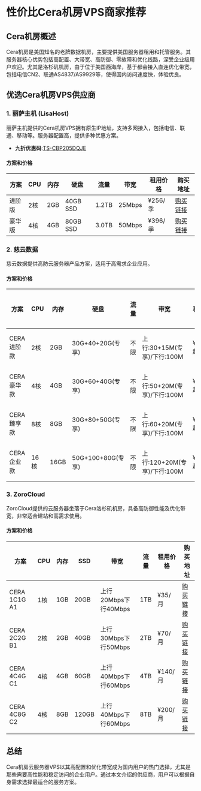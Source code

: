 # 性价比Cera机房VPS商家推荐

## Cera机房概述

Cera机房是美国知名的老牌数据机房，主要提供美国服务器租用和托管服务。其服务器核心优势包括高配置、大带宽、高防御、零故障和优化线路，深受企业级用户欢迎。尤其是洛杉矶机房，由于位于美国西海岸，基于都会接入直连优化带宽，包括电信CN2、联通AS4837/AS9929等，使得国内访问速度快，体验优良。

## 优选Cera机房VPS供应商

### 1. 丽萨主机 (LisaHost)

丽萨主机提供的Cera机房VPS拥有原生IP地址，支持多网接入，包括电信、联通、移动等。服务器配置高，提供多种优惠方案。

- **九折优惠码**:[TS-CBP205DQJE](https://lisahost.com/aff.php?aff=1587)

#### 方案和价格

| 方案   | CPU  | 内存 | 硬盘  | 流量   | 带宽  | 租用价格       | 购买地址                        |
| ------ | ---- | ---- | ----- | ------ | ----- | ------------ | ------------------------------ |
| 进阶版 | 2核  | 2GB  | 40GB SSD | 1.2TB  | 25Mbps | ¥256/季 | [购买链接](https://lisahost.com/aff.php?aff=1587&pid=34) |
| 豪华版 | 4核  | 4GB  | 80GB SSD | 3.0TB  | 50Mbps | ¥396/季 | [购买链接](https://lisahost.com/aff.php?aff=1587&pid=35) |


### 2. 慈云数据

慈云数据提供高防云服务器产品方案，适用于高需求企业应用。

#### 方案和价格

| 方案        | CPU  | 内存 | 硬盘                        | 流量  | 带宽                          | 租用价格         | 购买地址                             |
| ----------- | ---- | ---- | --------------------------- | ----- | ----------------------------- | --------------- | ----------------------------------- |
| CERA进阶款  | 2核  | 2GB  | 30G+40+20G(专享)            | 不限  | 上行:30+15M(专享)/下行:100M  | ¥388.00起/年   | [购买链接](https://www.zovps.com/cart?action=configureproduct&pid=1009&aff=NTBXOLUE) |
| CERA豪华款  | 4核  | 4GB  | 30G+60+40G(专享)            | 不限  | 上行:50+20M(专享)/下行:100M  | ¥599.00起/年   | [购买链接](https://www.zovps.com/cart?action=configureproduct&pid=1010&aff=NTBXOLUE) |
| CERA臻享款  | 8核  | 8GB  | 30G+80+50G(专享)            | 不限  | 上行:60+20M(专享)/下行:100M  | ¥1000.0起/年   | [购买链接](https://www.zovps.com/cart?action=configureproduct&pid=1011&aff=NTBXOLUE) |
| CERA企业款  | 16核 | 16GB | 50G+100+80G(专享)           | 不限  | 上行:120+20M(专享)/下行:100M | ¥2000.0起/年   | [购买链接](https://www.zovps.com/cart?action=configureproduct&pid=1012&aff=NTBXOLUE) |


### 3. ZoroCloud

ZoroCloud提供的云服务器坐落于Cera洛杉矶机房，具备高防御性能及优化带宽，非常适合建站和高需求使用。

#### 方案和价格

| 方案     | CPU | 内存 | SSD  | 带宽              | 流量 | 租用价格 | 购买地址                           |
| -------- | --- | ---- | ---- | ----------------- | ---- | -------- | --------------------------------- |
| CERA 1C1G A1 | 1核 | 1GB  | 20GB | 上行20Mbps下行40Mbps | 1TB  | ¥35/月  | [购买链接](https://my.zorocloud.com/aff.php?aff=225) |
| CERA 2C2G B1 | 2核 | 2GB  | 40GB | 上行30Mbps下行50Mbps | 2TB  | ¥70/月  | [购买链接](https://my.zorocloud.com/aff.php?aff=225) |
| CERA 4C4G C1 | 4核 | 4GB  | 60GB | 上行40Mbps下行60Mbps | 4TB  | ¥140/月 | [购买链接](https://my.zorocloud.com/aff.php?aff=225) |
| CERA 4C8G C2 | 4核 | 8GB  | 120GB| 上行40Mbps下行60Mbps | 8TB  | ¥200/月 | [购买链接](https://my.zorocloud.com/aff.php?aff=225) |


## 总结

Cera机房云服务器VPS以其高配置和优化带宽成为国内用户的热门选择，尤其是那些需要高性能和稳定访问的企业用户。通过本文介绍的供应商，用户可以根据自身需求选择最适合的服务方案。

